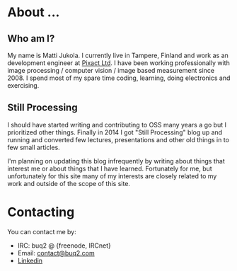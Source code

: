 # About ...

## Who am I?

My name is Matti Jukola. I currently live in Tampere, Finland and work
as an development engineer at [Pixact Ltd](http://www.pixact.fi). I have been
working professionally with image processing / computer vision / image
based measurement since 2008. I spend most of my spare time coding,
learning, doing electronics and exercising.

## Still Processing

I should have started writing and contributing to OSS many years a
go but I prioritized other things. Finally in 2014 I got
"Still Processing" blog up and running and converted few lectures, presentations
and other old things in to few small articles.

I'm planning on updating this blog infrequently by writing about things
that interest me or about things that I have learned. 
Fortunately for me, but unfortunately for this site
many of my interests are closely related to my work and outside of the
scope of this site.

# Contacting

You can contact me by:

* IRC: buq2 @ {freenode, IRCnet}
* Email: contact@buq2.com
* [Linkedin](fi.linkedin.com/in/jukolam)
